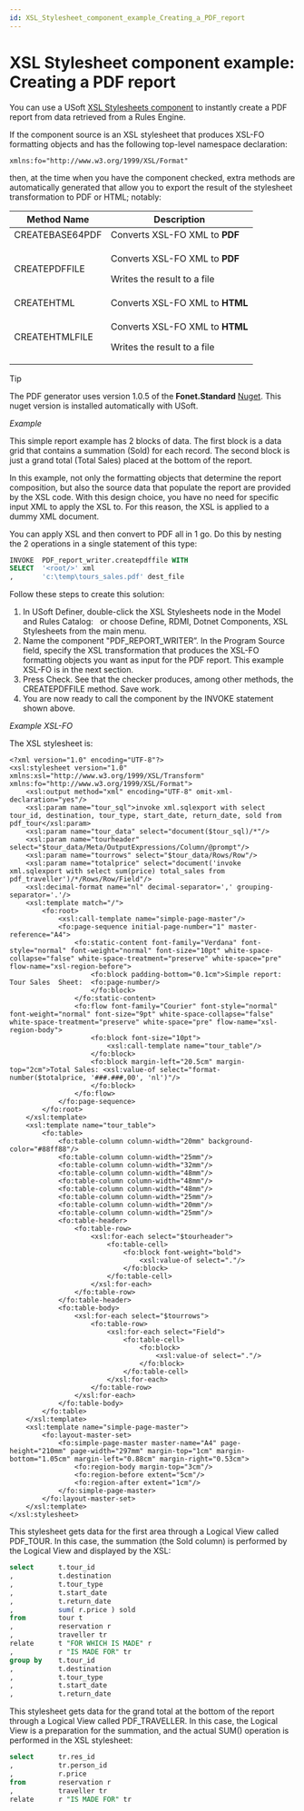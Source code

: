 ```yaml
---
id: XSL_Stylesheet_component_example_Creating_a_PDF_report
---
```


# XSL Stylesheet component example: Creating a PDF report

You can use a USoft [XSL Stylesheets component](/docs/Extensions/DotNet_components/XSL_Stylesheets_components.md) to instantly create a PDF report from data retrieved from a Rules Engine.

If the component source is an XSL stylesheet that produces XSL-FO formatting objects and has the following top-level namespace declaration:

```
xmlns:fo="http://www.w3.org/1999/XSL/Format"
```

then, at the time when you have the component checked, extra methods are automatically generated that allow you to export the result of the stylesheet transformation to PDF or HTML; notably:

|**Method Name**|**Description**|
|--------|--------|
|CREATEBASE64PDF|Converts XSL-FO XML to **PDF**|
|CREATEPDFFILE|<p>Converts XSL-FO XML to **PDF**</p><p>Writes the result to a file</p>|
|CREATEHTML|Converts XSL-FO XML to **HTML**|
|CREATEHTMLFILE|<p>Converts XSL-FO XML to **HTML**</p><p>Writes the result to a file</p>|



> [!TIP]
> The PDF generator uses version 1.0.5 of the **Fonet.Standard** [Nuget](/docs/Extensions/DotNet_components/Nugets.md). This nuget version is installed automatically with USoft.

*Example*

This simple report example has 2 blocks of data. The first block is a data grid that contains a summation (Sold) for each record. The second block is just a grand total (Total Sales) placed at the bottom of the report.

In this example, not only the formatting objects that determine the report composition, but also the source data that populate the report are provided by the XSL code. With this design choice, you have no need for specific input XML to apply the XSL to. For this reason, the XSL is applied to a dummy <root/> XML document.

You can apply XSL and then convert to PDF all in 1 go. Do this by nesting the 2 operations in a single statement of this type:

```sql
INVOKE  PDF_report_writer.createpdffile WITH
SELECT 	'<root/>' xml
,       'c:\temp\tours_sales.pdf' dest_file
```

Follow these steps to create this solution:

1. In USoft Definer, double-click the XSL Stylesheets node in the Model and Rules Catalog:	 		or choose Define, RDMI, Dotnet Components, XSL Stylesheets from the main menu.	 
2. Name the component "PDF_REPORT_WRITER”. In the Program Source field, specify the XSL transformation that produces the XSL-FO formatting objects you want as input for the PDF report. This example XSL-FO is in the next section.
3. Press Check. See that the checker produces, among other methods, the CREATEPDFFILE method. Save work.
4. You are now ready to call the component by the INVOKE statement shown above.

*Example XSL-FO*

The XSL stylesheet is:

```language-xml
<?xml version="1.0" encoding="UTF-8"?>
<xsl:stylesheet version="1.0" xmlns:xsl="http://www.w3.org/1999/XSL/Transform" xmlns:fo="http://www.w3.org/1999/XSL/Format">
	<xsl:output method="xml" encoding="UTF-8" omit-xml-declaration="yes"/>
	<xsl:param name="tour_sql">invoke xml.sqlexport with select tour_id, destination, tour_type, start_date, return_date, sold from pdf_tour</xsl:param>
	<xsl:param name="tour_data" select="document($tour_sql)/*"/>
	<xsl:param name="tourheader" select="$tour_data/Meta/OutputExpressions/Column/@prompt"/>
	<xsl:param name="tourrows" select="$tour_data/Rows/Row"/>
	<xsl:param name="totalprice" select="document('invoke xml.sqlexport with select sum(price) total_sales from pdf_traveller')/*/Rows/Row/Field"/>
	<xsl:decimal-format name="nl" decimal-separator=',' grouping-separator='.'/>
	<xsl:template match="/">
		<fo:root>
			<xsl:call-template name="simple-page-master"/>
			<fo:page-sequence initial-page-number="1" master-reference="A4">
				<fo:static-content font-family="Verdana" font-style="normal" font-weight="normal" font-size="10pt" white-space-collapse="false" white-space-treatment="preserve" white-space="pre" flow-name="xsl-region-before">
					<fo:block padding-bottom="0.1cm">Simple report: Tour Sales  Sheet:  <fo:page-number/>
					</fo:block>
				</fo:static-content>
				<fo:flow font-family="Courier" font-style="normal" font-weight="normal" font-size="9pt" white-space-collapse="false" white-space-treatment="preserve" white-space="pre" flow-name="xsl-region-body">
					<fo:block font-size="10pt">
						<xsl:call-template name="tour_table"/>
					</fo:block>
					<fo:block margin-left="20.5cm" margin-top="2cm">Total Sales: <xsl:value-of select="format-number($totalprice, '###.###,00', 'nl')"/>
					</fo:block>
				</fo:flow>
			</fo:page-sequence>
		</fo:root>
	</xsl:template>
	<xsl:template name="tour_table">
		<fo:table>
			<fo:table-column column-width="20mm" background-color="#88ff88"/>
			<fo:table-column column-width="25mm"/>
			<fo:table-column column-width="32mm"/>
			<fo:table-column column-width="48mm"/>
			<fo:table-column column-width="48mm"/>
			<fo:table-column column-width="48mm"/>
			<fo:table-column column-width="25mm"/>
			<fo:table-column column-width="20mm"/>
			<fo:table-column column-width="25mm"/>
			<fo:table-header>
				<fo:table-row>
					<xsl:for-each select="$tourheader">
						<fo:table-cell>
							<fo:block font-weight="bold">
								<xsl:value-of select="."/>
							</fo:block>
						</fo:table-cell>
					</xsl:for-each>
				</fo:table-row>
			</fo:table-header>
			<fo:table-body>
				<xsl:for-each select="$tourrows">
					<fo:table-row>
						<xsl:for-each select="Field">
							<fo:table-cell>
								<fo:block>
									<xsl:value-of select="."/>
								</fo:block>
							</fo:table-cell>
						</xsl:for-each>
					</fo:table-row>
				</xsl:for-each>
			</fo:table-body>
		</fo:table>
	</xsl:template>
	<xsl:template name="simple-page-master">
		<fo:layout-master-set>
			<fo:simple-page-master master-name="A4" page-height="210mm" page-width="297mm" margin-top="1cm" margin-bottom="1.05cm" margin-left="0.88cm" margin-right="0.53cm">
				<fo:region-body margin-top="3cm"/>
				<fo:region-before extent="5cm"/>
				<fo:region-after extent="1cm"/>
			</fo:simple-page-master>
		</fo:layout-master-set>
	</xsl:template>
</xsl:stylesheet>
```

This stylesheet gets data for the first area through a Logical View called PDF_TOUR. In this case, the summation (the Sold column) is performed by the Logical View and displayed by the XSL:

```sql
select		t.tour_id
,			t.destination
,			t.tour_type
,			t.start_date
,			t.return_date
,			sum( r.price ) sold
from		tour t
,			reservation r	
,			traveller tr
relate		t "FOR WHICH IS MADE" r
,			r "IS MADE FOR" tr
group by	t.tour_id
,			t.destination
,			t.tour_type
,			t.start_date
,			t.return_date
```

This stylesheet gets data for the grand total at the bottom of the report through a Logical View called PDF_TRAVELLER. In this case, the Logical View is a preparation for the summation, and the actual SUM() operation is performed in the XSL stylesheet:

```sql
select		tr.res_id
,			tr.person_id
,			r.price
from		reservation r
,			traveller tr
relate		r "IS MADE FOR" tr
```

 
